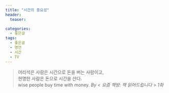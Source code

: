 ```yaml
---
title: "시간의 중요성"
header: 
  teaser:

categories:
  - 좋은글
tags: 
  - 좋은글
  - 명언
  - 시간
  - TV
---
```


> 어리석은 사람은 시간으로 돈을 버는 사람이고,  
> 현명한 사람은 돈으로 시간을 산다.  
> wise people buy time with money.
> <cite>By &lt; 요즘 책방: 책 읽어드립니다 &gt; 1화</cite>